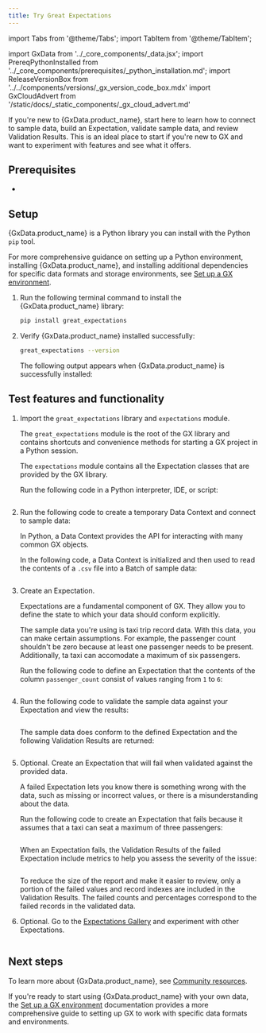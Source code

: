 ```yaml
---
title: Try Great Expectations
---
```

import Tabs from '@theme/Tabs';
import TabItem from '@theme/TabItem';

import GxData from '../_core_components/_data.jsx';
import PrereqPythonInstalled from '../_core_components/prerequisites/_python_installation.md';
import ReleaseVersionBox from '../../components/versions/_gx_version_code_box.mdx'
import GxCloudAdvert from '/static/docs/_static_components/_gx_cloud_advert.md'

If you're new to {GxData.product_name}, start here to learn how to connect to sample data, build an Expectation, validate sample data, and review Validation Results. This is an ideal place to start if you're new to GX and want to experiment with features and see what it offers.

## Prerequisites

- <PrereqPythonInstalled/>

## Setup

{GxData.product_name} is a Python library you can install with the Python `pip` tool.

For more comprehensive guidance on setting up a Python environment, installing {GxData.product_name}, and installing additional dependencies for specific data formats and storage environments, see [Set up a GX environment](/core/installation_and_setup/install_gx.md).

1. Run the following terminal command to install the {GxData.product_name} library:

   ```bash title="Terminal input"
   pip install great_expectations
   ```

2. Verify {GxData.product_name} installed successfully:

   ```bash title="Terminal input"
   great_expectations --version
   ```

   The following output appears when {GxData.product_name} is successfully installed:

   <ReleaseVersionBox/>


## Test features and functionality

<Tabs>

<TabItem value="procedure" label="Procedure">

1. Import the `great_expectations` library and `expectations` module.

   The `great_expectations` module is the root of the GX library and contains shortcuts and convenience methods for starting a GX project in a Python session.

   The `expectations` module contains all the Expectation classes that are provided by the GX library.

   Run the following code in a Python interpreter, IDE, or script:

   ```python title="Python input" name="docs/docusaurus/docs/core/introduction/try_gx.py imports"
   ```

3. Run the following code to create a temporary Data Context and connect to sample data:

   In Python, a Data Context provides the API for interacting with many common GX objects.

   In the following code, a Data Context is initialized and then used to read the contents of a `.csv` file into a Batch of sample data:

   ```python title="Python input" name="docs/docusaurus/docs/core/introduction/try_gx.py set up"
   ```

3. Create an Expectation.

   Expectations are a fundamental component of GX.  They allow you to define the state to which your data should conform explicitly.

   The sample data you're using is taxi trip record data. With this data, you can make certain assumptions.  For example, the passenger count shouldn't be zero because at least one passenger needs to be present.  Additionally, ta taxi can accomodate a maximum of six passengers.

   Run the following code to define an Expectation that the contents of the column `passenger_count` consist of values ranging from `1` to `6`: 

   ```python title="Python input" name="docs/docusaurus/docs/core/introduction/try_gx.py create an expectation"
   ```

4. Run the following code to validate the sample data against your Expectation and view the results:

   ```python title="Python input" name="docs/docusaurus/docs/core/introduction/try_gx.py validate and view results"
   ```

   The sample data does conform to the defined Expectation and the following Validation Results are returned:

   ```python title="Python output" name="docs/docusaurus/docs/core/introduction/try_gx.py output1"
   ```

5. Optional. Create an Expectation that will fail when validated against the provided data.

   A failed Expectation lets you know there is something wrong with the data, such as missing or incorrect values, or there is a misunderstanding about the data.

   Run the following code to create an Expectation that fails because it assumes that a taxi can seat a maximum of three passengers:

   ```python title="Python input" name="docs/docusaurus/docs/core/introduction/try_gx.py validate and view failed results"
   ```

   When an Expectation fails, the Validation Results of the failed Expectation include metrics to help you assess the severity of the issue:

   ```python title="Python output" name="docs/docusaurus/docs/core/introduction/try_gx.py failed output"
   ```

   To reduce the size of the report and make it easier to review, only a portion of the failed values and record indexes are included in the Validation Results.  The failed counts and percentages correspond to the failed records in the validated data.

6. Optional. Go to the [Expectations Gallery](https://greatexpectations.io/expectations) and experiment with other Expectations.

</TabItem>

<TabItem value="sample_code" label="Sample code">

```python title="Full example script" name="docs/docusaurus/docs/core/introduction/try_gx.py full example script"
```

</TabItem>

</Tabs>

## Next steps

<GxCloudAdvert/>

To learn more about {GxData.product_name}, see [Community resources](/core/introduction/community_resources.md).

If you're ready to start using {GxData.product_name} with your own data, the [Set up a GX environment](/core/installation_and_setup/install_gx.md) documentation provides a more comprehensive guide to setting up GX to work with specific data formats and environments.


